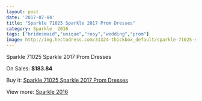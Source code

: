 ```yaml
---
layout: post
date: '2017-07-04'
title: "Sparkle 71025 Sparkle 2017 Prom Dresses"
category: Sparkle  2016
tags: ["bridesmaid","unique","rosy","wedding","prom"]
image: http://img.hectodress.com/31324-thickbox_default/sparkle-71025-sparkle-2012-prom-dresses.jpg
---
```

Sparkle 71025 Sparkle 2017 Prom Dresses

On Sales: **$183.84**
<a href="https://www.hectodress.com/sparkle-2013/14369-sparkle-71025-sparkle-2012-prom-dresses.html"><amp-img layout="responsive" width="600" height="600" src="//img.hectodress.com/31324-thickbox_default/sparkle-71025-sparkle-2012-prom-dresses.jpg" alt="Sparkle 71025 Sparkle 2017 Prom Dresses 0" /></a>

Buy it: [Sparkle 71025 Sparkle 2017 Prom Dresses](https://www.hectodress.com/sparkle-2013/14369-sparkle-71025-sparkle-2012-prom-dresses.html "Sparkle 71025 Sparkle 2017 Prom Dresses")

View more: [Sparkle  2016](https://www.hectodress.com/255-sparkle-2013 "Sparkle  2016")